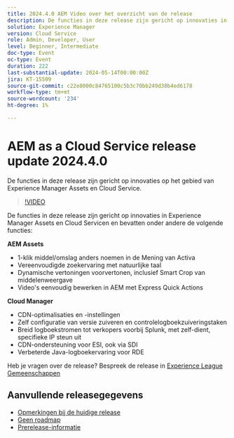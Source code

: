 ```yaml
---
title: 2024.4.0 AEM Video over het overzicht van de release
description: De functies in deze release zijn gericht op innovaties in Experience Manager Assets en Cloud Service en omvatten de volgende:AEM Assets:1-klik element/map hernoemen in de middelenweergaveVereenvoudigde zoekervaring met gebruik van natuurlijke taalVoorvertoning dynamische uitvoeringen inclusief Smart Crop from Assets View Edit Video's eenvoudig in AEM met Express Quick ActionsCloud Manager:CDN-optimalisaties en afstemmingZelfserverconfiguratie van versiebeheer en controleleidingstaken OnderhoudstakenLogstromen uitbreiden naar leveranciers voorbij Splunk, met zelf-dient, specifieke IP supportCDN steun voor ESI, ook via SDIImproved Java registreren ervaring voor RDE
solution: Experience Manager
version: Cloud Service
role: Admin, Developer, User
level: Beginner, Intermediate
doc-type: Event
oc-type: Event
duration: 222
last-substantial-update: 2024-05-14T00:00:00Z
jira: KT-15509
source-git-commit: c22e8000c84765100c5b3c70bb249d38b4ed6178
workflow-type: tm+mt
source-wordcount: '234'
ht-degree: 1%

---
```


# AEM as a Cloud Service release update 2024.4.0

De functies in deze release zijn gericht op innovaties op het gebied van Experience Manager Assets en Cloud Service.

>[!VIDEO](https://video.tv.adobe.com/v/3429111/?learn=on)

De functies in deze release zijn gericht op innovaties in Experience Manager Assets en Cloud Servicen en bevatten onder andere de volgende functies:

**AEM Assets**
* 1-klik middel/omslag anders noemen in de Mening van Activa
* Vereenvoudigde zoekervaring met natuurlijke taal
* Dynamische vertoningen voorvertonen, inclusief Smart Crop van middelenweergave
* Video&#39;s eenvoudig bewerken in AEM met Express Quick Actions

**Cloud Manager**
* CDN-optimalisaties en -instellingen
* Zelf configuratie van versie zuiveren en controlelogboekzuiveringstaken
* Breid logboekstromen tot verkopers voorbij Splunk, met zelf-dient, specifieke IP steun uit
* CDN-ondersteuning voor ESI, ook via SDI
* Verbeterde Java-logboekervaring voor RDE

Heb je vragen over de release?  Bespreek de release in [Experience League Gemeenschappen](https://adobe.ly/44Ofo8H)

## Aanvullende releasegegevens

* [Opmerkingen bij de huidige release](https://experienceleague.adobe.com/docs/experience-manager-cloud-service/content/release-notes/home.html)
* [Geen roadmap](https://experienceleague.adobe.com/docs/experience-manager-release-information/aem-release-updates/update-releases-roadmap.html)
* [Prerelease-informatie](https://experienceleague.adobe.com/docs/experience-manager-cloud-service/content/release-notes/prerelease.html)
